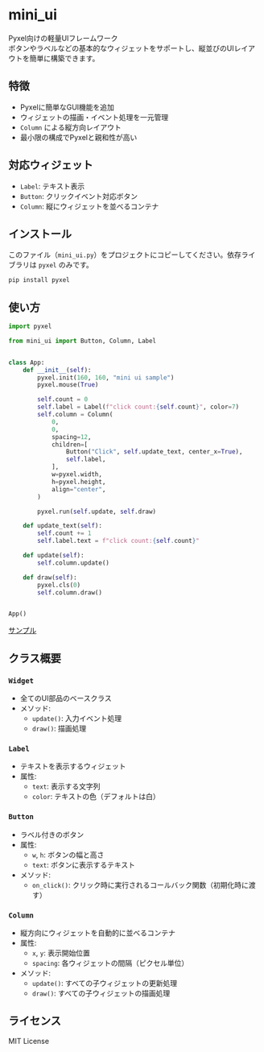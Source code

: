 # mini_ui

Pyxel向けの軽量UIフレームワーク  
ボタンやラベルなどの基本的なウィジェットをサポートし、縦並びのUIレイアウトを簡単に構築できます。

## 特徴

- Pyxelに簡単なGUI機能を追加
- ウィジェットの描画・イベント処理を一元管理
- `Column` による縦方向レイアウト
- 最小限の構成でPyxelと親和性が高い

## 対応ウィジェット

- `Label`: テキスト表示
- `Button`: クリックイベント対応ボタン
- `Column`: 縦にウィジェットを並べるコンテナ

## インストール

このファイル（`mini_ui.py`）をプロジェクトにコピーしてください。依存ライブラリは `pyxel` のみです。

```bash
pip install pyxel
```

## 使い方

```python
import pyxel

from mini_ui import Button, Column, Label


class App:
    def __init__(self):
        pyxel.init(160, 160, "mini ui sample")
        pyxel.mouse(True)

        self.count = 0
        self.label = Label(f"click count:{self.count}", color=7)
        self.column = Column(
            0,
            0,
            spacing=12,
            children=[
                Button("Click", self.update_text, center_x=True),
                self.label,
            ],
            w=pyxel.width,
            h=pyxel.height,
            align="center",
        )

        pyxel.run(self.update, self.draw)

    def update_text(self):
        self.count += 1
        self.label.text = f"click count:{self.count}"

    def update(self):
        self.column.update()

    def draw(self):
        pyxel.cls(0)
        self.column.draw()


App()

```

[サンプル](https://matsumotokentaro.github.io/pyxel_ui/)

## クラス概要

### `Widget`

- 全てのUI部品のベースクラス
- メソッド:
  - `update()`: 入力イベント処理
  - `draw()`: 描画処理

### `Label`

- テキストを表示するウィジェット
- 属性:
  - `text`: 表示する文字列
  - `color`: テキストの色（デフォルトは白）

### `Button`

- ラベル付きのボタン
- 属性:
  - `w`, `h`: ボタンの幅と高さ
  - `text`: ボタンに表示するテキスト
- メソッド:
  - `on_click()`: クリック時に実行されるコールバック関数（初期化時に渡す）

### `Column`

- 縦方向にウィジェットを自動的に並べるコンテナ
- 属性:
  - `x`, `y`: 表示開始位置
  - `spacing`: 各ウィジェットの間隔（ピクセル単位）
- メソッド:
  - `update()`: すべての子ウィジェットの更新処理
  - `draw()`: すべての子ウィジェットの描画処理

## ライセンス

MIT License
